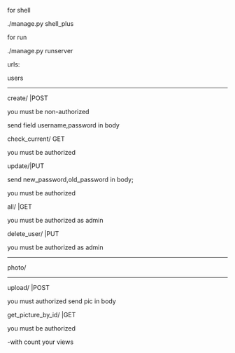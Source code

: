 for shell

./manage.py shell_plus


for run 

./manage.py runserver


urls:



users
**************************


create/ |POST

you must be non-authorized 

send field username,password in body



check_current/ GET

you must be authorized



update/|PUT

send new_password,old_password in body;

you must be authorized



all/ |GET

you must be authorized as admin



delete_user/<pk> |PUT

you must be authorized as admin



**************************
photo/
**************************

upload/ |POST

you must authorized send pic in body


get_picture_by_id/<id> |GET

you must be authorized

-with count your views